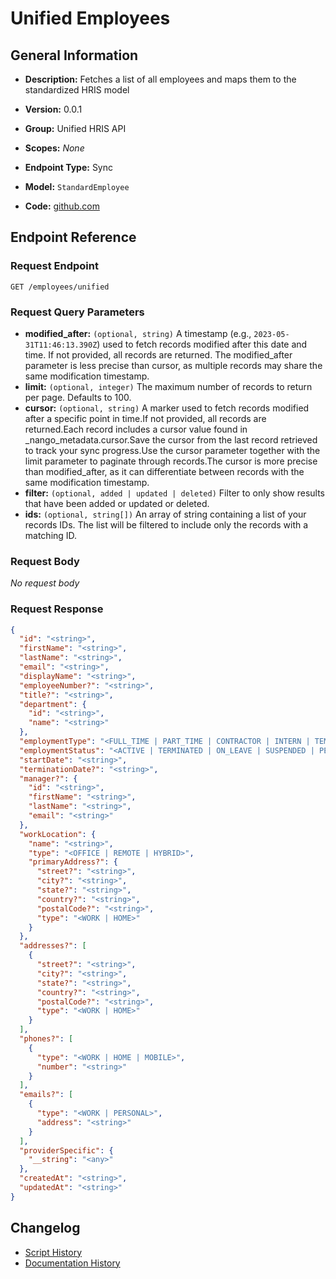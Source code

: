 <!-- BEGIN GENERATED CONTENT -->
# Unified Employees

## General Information

- **Description:** Fetches a list of all employees and maps them to the standardized HRIS model

- **Version:** 0.0.1
- **Group:** Unified HRIS API
- **Scopes:** _None_
- **Endpoint Type:** Sync
- **Model:** `StandardEmployee`
- **Code:** [github.com](https://github.com/NangoHQ/integration-templates/tree/main/integrations/hibob-service-user/syncs/unified-employees.ts)


## Endpoint Reference

### Request Endpoint

`GET /employees/unified`

### Request Query Parameters

- **modified_after:** `(optional, string)` A timestamp (e.g., `2023-05-31T11:46:13.390Z`) used to fetch records modified after this date and time. If not provided, all records are returned. The modified_after parameter is less precise than cursor, as multiple records may share the same modification timestamp.
- **limit:** `(optional, integer)` The maximum number of records to return per page. Defaults to 100.
- **cursor:** `(optional, string)` A marker used to fetch records modified after a specific point in time.If not provided, all records are returned.Each record includes a cursor value found in _nango_metadata.cursor.Save the cursor from the last record retrieved to track your sync progress.Use the cursor parameter together with the limit parameter to paginate through records.The cursor is more precise than modified_after, as it can differentiate between records with the same modification timestamp.
- **filter:** `(optional, added | updated | deleted)` Filter to only show results that have been added or updated or deleted.
- **ids:** `(optional, string[])` An array of string containing a list of your records IDs. The list will be filtered to include only the records with a matching ID.

### Request Body

_No request body_

### Request Response

```json
{
  "id": "<string>",
  "firstName": "<string>",
  "lastName": "<string>",
  "email": "<string>",
  "displayName": "<string>",
  "employeeNumber?": "<string>",
  "title?": "<string>",
  "department": {
    "id": "<string>",
    "name": "<string>"
  },
  "employmentType": "<FULL_TIME | PART_TIME | CONTRACTOR | INTERN | TEMPORARY | OTHER>",
  "employmentStatus": "<ACTIVE | TERMINATED | ON_LEAVE | SUSPENDED | PENDING>",
  "startDate": "<string>",
  "terminationDate?": "<string>",
  "manager?": {
    "id": "<string>",
    "firstName": "<string>",
    "lastName": "<string>",
    "email": "<string>"
  },
  "workLocation": {
    "name": "<string>",
    "type": "<OFFICE | REMOTE | HYBRID>",
    "primaryAddress?": {
      "street?": "<string>",
      "city?": "<string>",
      "state?": "<string>",
      "country?": "<string>",
      "postalCode?": "<string>",
      "type": "<WORK | HOME>"
    }
  },
  "addresses?": [
    {
      "street?": "<string>",
      "city?": "<string>",
      "state?": "<string>",
      "country?": "<string>",
      "postalCode?": "<string>",
      "type": "<WORK | HOME>"
    }
  ],
  "phones?": [
    {
      "type": "<WORK | HOME | MOBILE>",
      "number": "<string>"
    }
  ],
  "emails?": [
    {
      "type": "<WORK | PERSONAL>",
      "address": "<string>"
    }
  ],
  "providerSpecific": {
    "__string": "<any>"
  },
  "createdAt": "<string>",
  "updatedAt": "<string>"
}
```

## Changelog

- [Script History](https://github.com/NangoHQ/integration-templates/commits/main/integrations/hibob-service-user/syncs/unified-employees.ts)
- [Documentation History](https://github.com/NangoHQ/integration-templates/commits/main/integrations/hibob-service-user/syncs/unified-employees.md)

<!-- END  GENERATED CONTENT -->

